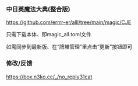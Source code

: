 ### 中日英魔法大典(整合版)

https://github.com/errrr-er/alll/tree/main/magic/CJE

只需下载本体、即magic_all.toml文件

如需同步到最新版、在“牌堆管理”里点击“更新”按钮即可

### 修改/反馈

https://box.n3ko.cc/_/no_reply31cat
